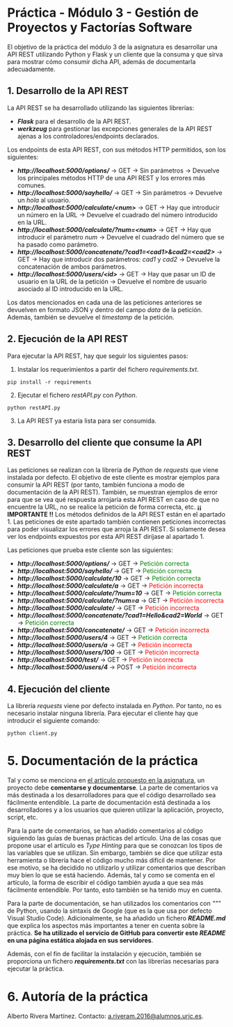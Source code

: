 # Práctica - Módulo 3 - Gestión de Proyectos y Factorías Software

El objetivo de la práctica del módulo 3 de la asignatura es desarrollar una API REST utilizando Python y Flask y un cliente que la consuma y que sirva para mostrar cómo consumir dicha API, además de documentarla adecuadamente.

## 1. Desarrollo de la API REST

La API REST se ha desarrollado utilizando las siguientes librerías:
- ***Flask*** para el desarrollo de la API REST.
- ***werkzeug*** para gestionar las excepciones generales de la API REST ajenas a los controladores/endpoints declarados.

Los endpoints de esta API REST, con sus métodos HTTP permitidos, son los siguientes:
- ***http://localhost:5000/options/*** -> GET -> Sin parámetros -> Devuelve los principales métodos HTTP de una API REST y los errores más comunes.
- ***http://localhost:5000/sayhello/*** -> GET -> Sin parámetros -> Devuelve un *hola* al usuario.
- ***http://localhost:5000/calculate/<num\>*** -> GET -> Hay que introducir un número en la URL -> Devuelve el cuadrado del número introducido en la URL.
- ***http://localhost:5000/calculate/?num=<num\>*** -> GET -> Hay que introducir el parámetro *num* -> Devuelve el cuadrado del número que se ha pasado como parámetro.
- ***http://localhost:5000/concatenate/?cad1=<cad1\>&cad2=<cad2\>*** -> GET -> Hay que introducir dos parámetros: *cad1* y *cad2* -> Devuelve la concatenación de ambos parámetros.
- ***http://localhost:5000/users/<id\>*** -> GET -> Hay que pasar un ID de usuario en la URL de la petición -> Devuelve el nombre de usuario asociado al ID introducido en la URL.

Los datos mencionados en cada una de las peticiones anteriores se devuelven en formato JSON y dentro del campo *data* de la petición. Además, también se devuelve el *timestamp* de la petición.

## 2. Ejecución de la API REST

Para ejecutar la API REST, hay que seguir los siguientes pasos:
1. Instalar los requerimientos a partir del fichero *requirements.txt*.
```
pip install -r requirements
```
2. Ejecutar el fichero *restAPI.py* con *Python*.
```
python restAPI.py
```
3. La API REST ya estaría lista para ser consumida.

## 3. Desarrollo del cliente que consume la API REST

Las peticiones se realizan con la librería de *Python* de *requests* que viene instalada por defecto. El objetivo de este cliente es mostrar ejemplos para consumir la API REST (por tanto, también funciona a modo de documentación de la API REST). También, se muestran ejemplos de error para que se vea qué respuesta arrojaría esta API REST en caso de que no encuentre la URL, no se realice la petición de forma correcta, etc. **¡¡ IMPORTANTE !!** Los métodos definidos de la API REST están en el apartado 1. Las peticiones de este apartado también contienen peticiones incorrectas para poder visualizar los errores que arroja la API REST. Si solamente desea ver los endpoints expuestos por esta API REST diríjase al apartado 1. 

Las peticiones que prueba este cliente son las siguientes:
- ***http://localhost:5000/options/*** -> GET -> <span style="color:green">Petición correcta</span>
- ***http://localhost:5000/sayhello/*** -> GET -> <span style="color:green">Petición correcta</span>
- ***http://localhost:5000/calculate/10*** -> GET -> <span style="color:green">Petición correcta</span>
- ***http://localhost:5000/calculate/a*** -> GET -> <span style="color:red">Petición incorrecta</span>
- ***http://localhost:5000/calculate/?num=10*** -> GET -> <span style="color:green">Petición correcta</span>
- ***http://localhost:5000/calculate/?num=a*** -> GET -> <span style="color:red">Petición incorrecta</span>
- ***http://localhost:5000/calculate/*** -> GET -> <span style="color:red">Petición incorrecta</span>
- ***http://localhost:5000/concatenate/?cad1=Hello&cad2=World*** -> GET -> <span style="color:green">Petición correcta</span>
- ***http://localhost:5000/concatenate/*** -> GET -> <span style="color:red">Petición incorrecta</span>
- ***http://localhost:5000/users/4*** -> GET -> <span style="color:green">Petición correcta</span>
- ***http://localhost:5000/users/a*** -> GET -> <span style="color:red">Petición incorrecta</span>
- ***http://localhost:5000/users/100*** -> GET -> <span style="color:red">Petición incorrecta</span>
- ***http://localhost:5000/test/*** -> GET -> <span style="color:red">Petición incorrecta</span>
- ***http://localhost:5000/users/4*** -> POST -> <span style="color:red">Petición incorrecta</span>

## 4. Ejecución del cliente

La librería *requests* viene por defecto instalada en *Python*. Por tanto, no es necesario instalar ninguna librería. Para ejecutar el cliente hay que introducir el siguiente comando:
```
python client.py
```

# 5. Documentación de la práctica

Tal y como se menciona en [el artículo propuesto en la asignatura](https://realpython.com/documenting-python-code/), un proyecto debe **comentarse y documentarse**. La parte de comentarios va más destinada a los desarrolladores para que el código desarrollado sea fácilmente entendible. La parte de documentación está destinada a los desarrolladores y a los usuarios que quieren utilizar la aplicación, proyecto, script, etc. 

Para la parte de comentarios, se han añadido comentarios al código siguiendo las guías de buenas prácticas del artículo. Una de las cosas que propone usar el artículo es *Type Hinting* para que se conozcan los tipos de las variables que se utilizan. Sin embargo, también se dice que utilizar esta herramienta o librería hace el código mucho más difícil de mantener. Por ese motivo, se ha decidido no utilizarlo y utilizar comentarios que describan muy bien lo que se está haciendo. Además, tal y como se comenta en el artículo, la forma de escribir el código también ayuda a que sea más fácilmente entendible. Por tanto, esto también se ha tenido muy en cuenta.

Para la parte de documentación, se han utilizados los comentarios con *"""* de Python, usando la sintaxis de Google (que es la que usa por defecto Visual Studio Code). Adicionalmente, se ha añadido un fichero ***README.md*** que explica los aspectos más importantes a tener en cuenta sobre la práctica. **Se ha utilizado el servicio de GitHub para convertir este *README* en una página estática alojada en sus servidores**.

Además, con el fin de facilitar la instalación y ejecución, también se proporciona un fichero ***requirements.txt*** con las librerías necesarias para ejecutar la práctica.

# 6. Autoría de la práctica

Alberto Rivera Martínez. Contacto: a.riveram.2016@alumnos.urjc.es.



